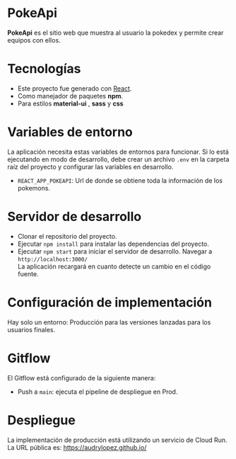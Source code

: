 #  PokeApi

**PokeApi** es el sitio web que muestra al usuario la pokedex y permite crear equipos con ellos. 

# Tecnologías

- Este proyecto fue generado con [React](https://github.com/facebook/react).
- Como manejador de paquetes **npm**.
- Para estilos **material-ui** , **sass**  y **css** 

# Variables de entorno

La aplicación necesita estas variables de entornos para funcionar. Si lo está ejecutando en modo de desarrollo, debe crear un archivo `.env` en la carpeta raíz del proyecto y configurar las variables en desarrollo.

- `REACT_APP_POKEAPI`: Url de donde se obtiene toda la información de los pokemons.

# Servidor de desarrollo

- Clonar el repositorio del proyecto. 
- Ejecutar `npm install` para instalar las dependencias del proyecto. 
- Ejecutar `npm start` para iniciar el servidor de desarrollo. Navegar a `http://localhost:3000/`
<br>La aplicación recargará en cuanto detecte un cambio en el código fuente.

# Configuración de implementación

Hay solo un entorno: Producción para las versiones lanzadas para los usuarios finales.

# Gitflow

El Gitflow está configurado de la siguiente manera: 

- Push a `main`: ejecuta el pipeline de despliegue en Prod.

# Despliegue

La implementación de producción está utilizando un servicio de Cloud Run. La URL pública es: https://audrylopez.github.io/

